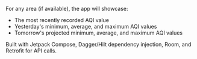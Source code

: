 For any area (if available), the app will showcase:
 - The most recently recorded AQI value
 - Yesterday's minimum, average, and maximum AQI values
 - Tomorrow's projected minimum, average, and maximum AQI values

Built with Jetpack Compose, Dagger/Hilt dependency injection, Room, and Retrofit for API calls.
